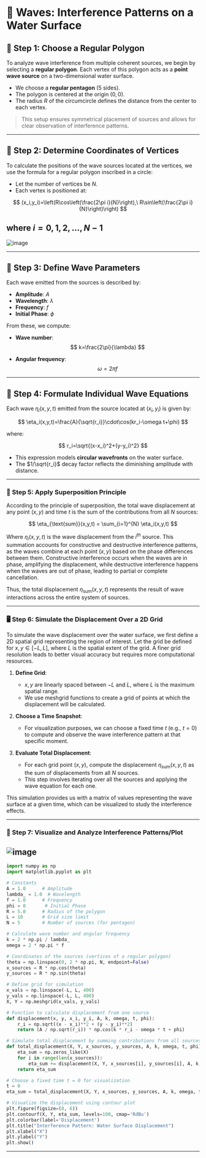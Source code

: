 # 🧪 Waves: Interference Patterns on a Water Surface

## 🎯 Step 1: Choose a Regular Polygon

To analyze wave interference from multiple coherent sources, we begin by selecting a **regular polygon**. Each vertex of this polygon acts as a **point wave source** on a two-dimensional water surface.

- We choose a **regular pentagon** (5 sides).
- The polygon is centered at the origin $(0,0)$.
- The radius $R$ of the circumcircle defines the distance from the center to each vertex.

> This setup ensures symmetrical placement of sources and allows for clear observation of interference patterns.

---

## 🧮 Step 2: Determine Coordinates of Vertices

To calculate the positions of the wave sources located at the vertices, we use the formula for a regular polygon inscribed in a circle:

- Let the number of vertices be $N$.
- Each vertex is positioned at:

$$
(x_i,y_i)=\left(R\cos\left(\frac{2\pi i}{N}\right),\ R\sin\left(\frac{2\pi i}{N}\right)\right)
$$

where $i=0,1,2,\dots,N-1$
---

![image](https://github.com/user-attachments/assets/f733dc26-8cf0-41fb-a606-58e001b9751f)


---

## 🌊 Step 3: Define Wave Parameters

Each wave emitted from the sources is described by:

- **Amplitude**: $A$
- **Wavelength**: $\lambda$
- **Frequency**: $f$
- **Initial Phase**: $\phi$

From these, we compute:

- **Wave number**:
$$
k=\frac{2\pi}{\lambda}
$$

- **Angular frequency**:
$$
\omega=2\pi f
$$

---

## 🔁 Step 4: Formulate Individual Wave Equations

Each wave $\eta_i(x,y,t)$ emitted from the source located at $(x_i,y_i)$ is given by:

$$
\eta_i(x,y,t)=\frac{A}{\sqrt{r_i}}\cdot\cos(kr_i-\omega t+\phi)
$$

where:

$$
r_i=\sqrt{(x-x_i)^2+(y-y_i)^2}
$$

- This expression models **circular wavefronts** on the water surface.
- The $1/\sqrt{r_i}$ decay factor reflects the diminishing amplitude with distance.

---

### 🔬 Step 5: Apply Superposition Principle

According to the principle of superposition, the total wave displacement at any point $(x,y)$ and time $t$ is the sum of the contributions from all $N$ sources:

$$
\eta_{\text{sum}}(x,y,t) = \sum_{i=1}^{N} \eta_i(x,y,t)
$$

Where $\eta_i(x,y,t)$ is the wave displacement from the $i^{th}$ source. This summation accounts for constructive and destructive interference patterns, as the waves combine at each point $(x,y)$ based on the phase differences between them. Constructive interference occurs when the waves are in phase, amplifying the displacement, while destructive interference happens when the waves are out of phase, leading to partial or complete cancellation.

Thus, the total displacement $\eta_{\text{sum}}(x,y,t)$ represents the result of wave interactions across the entire system of sources.

---

### 🖥️ Step 6: Simulate the Displacement Over a 2D Grid

To simulate the wave displacement over the water surface, we first define a 2D spatial grid representing the region of interest. Let the grid be defined for $x, y \in [-L, L]$, where $L$ is the spatial extent of the grid. A finer grid resolution leads to better visual accuracy but requires more computational resources.

1. **Define Grid**: 
   - $x, y$ are linearly spaced between $-L$ and $L$, where $L$ is the maximum spatial range.
   - We use meshgrid functions to create a grid of points at which the displacement will be calculated.

2. **Choose a Time Snapshot**:
   - For visualization purposes, we can choose a fixed time $t$ (e.g., $t=0$) to compute and observe the wave interference pattern at that specific moment.

3. **Evaluate Total Displacement**:
   - For each grid point $(x, y)$, compute the displacement $\eta_{\text{sum}}(x,y,t)$ as the sum of displacements from all $N$ sources.
   - This step involves iterating over all the sources and applying the wave equation for each one.

This simulation provides us with a matrix of values representing the wave surface at a given time, which can be visualized to study the interference effects.

---

### 🎨 Step 7: Visualize and Analyze Interference Patterns/Plot

![image](https://github.com/user-attachments/assets/b8f65312-ba2b-4cf9-9a37-0624304765bd)
---

```python
import numpy as np
import matplotlib.pyplot as plt

# Constants
A = 1.0      # Amplitude
lambda_ = 1.0  # Wavelength
f = 1.0      # Frequency
phi = 0       # Initial Phase
R = 5.0      # Radius of the polygon
L = 10       # Grid size limit
N = 5        # Number of sources (for pentagon)

# Calculate wave number and angular frequency
k = 2 * np.pi / lambda_
omega = 2 * np.pi * f

# Coordinates of the sources (vertices of a regular polygon)
theta = np.linspace(0, 2 * np.pi, N, endpoint=False)
x_sources = R * np.cos(theta)
y_sources = R * np.sin(theta)

# Define grid for simulation
x_vals = np.linspace(-L, L, 400)
y_vals = np.linspace(-L, L, 400)
X, Y = np.meshgrid(x_vals, y_vals)

# Function to calculate displacement from one source
def displacement(x, y, x_i, y_i, A, k, omega, t, phi):
    r_i = np.sqrt((x - x_i)**2 + (y - y_i)**2)
    return (A / np.sqrt(r_i)) * np.cos(k * r_i - omega * t + phi)

# Simulate total displacement by summing contributions from all sources
def total_displacement(X, Y, x_sources, y_sources, A, k, omega, t, phi):
    eta_sum = np.zeros_like(X)
    for i in range(len(x_sources)):
        eta_sum += displacement(X, Y, x_sources[i], y_sources[i], A, k, omega, t, phi)
    return eta_sum

# Choose a fixed time t = 0 for visualization
t = 0
eta_sum = total_displacement(X, Y, x_sources, y_sources, A, k, omega, t, phi)

# Visualize the displacement using contour plot
plt.figure(figsize=(8, 6))
plt.contourf(X, Y, eta_sum, levels=100, cmap='RdBu')
plt.colorbar(label='Displacement')
plt.title("Interference Pattern: Water Surface Displacement")
plt.xlabel("X")
plt.ylabel("Y")
plt.show()
```

---




